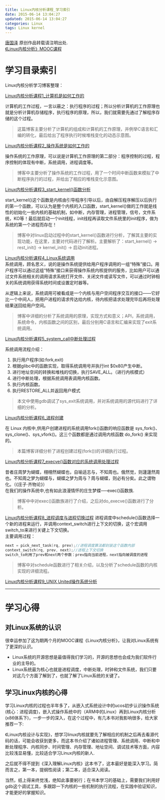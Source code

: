 ```yaml
---
title: Linux内核分析课程_学习索引
date: 2015-06-14 13:04:27
updated: 2015-06-14 13:04:27
categories: Linux
tags: Linux kernel
---
```


[唐国泽](http://guozet.me/about/) 原创作品转载请注明出处.  
[《Linux内核分析》MOOC课程](http://mooc.study.163.com/course/USTC-1000029000)

<!--more-->

# 学习目录索引

Linux内核分析学习博客整理：

[Linux内核分析课程1_计算机是如何工作的](../Linux-kernel-How-to-Work/)  

计算机的工作过程，一言以蔽之：执行程序的过程；所以分析计算机的工作原理也就是分析计算机存储程序，执行程序的原理，所以，我们就需要先通过了解程序存储的这个过程。 

>这篇博客主要分析了计算机的组成和计算机的工作原理，并例举C语言和汇编的转化，最后给出了程序执行时候堆栈变化的动态示意图。 

<!-- more -->

[Linux内核分析课程2_操作系统是如何工作的](../Linux-Kernel-analysis-Os-work/)

操作系统的工作原理，可以说是计算机工作原理的第二部分：程序控制的过程，程序控制的体现有中断，系统调用，进程调度等。

> 博客中主要分析了操作系统的工作过程，用了一个时间中断函数来模拟了中断程序执行的过程，并给出了相应的堆栈变化示意图。

[Linux内核分析课程3_start_kernel()函数分析](../Linux-Kernel-analysis-Start-Kernel-Function/)

start_kernel()这个函数是内核由引导程序引导以后，由自解压程序解压以后执行的第一个函数，可以认为是整个内核的入口函数，start_kernel()做的工作就是线性的初始化一些内核的基础机制，如中断，内存管理，进程管理，信号，文件系统，KO等！最后就启动一个init线程，init线程再读取文件系统里的init程序，做为系统的第一个进程而存在！  

> 博客中对linux启动过程中的start_kernel()函数进行分析，了解其主要的实现功能，在这里，主要对代码进行了解析。主要解析了：start_kernel() -> rest_init() -> kernel_init() -> 启动init进程。  

[Linux内核分析课程4_Linux系统调用](../Linux-kernel-analysis-system-call/)  
系统调用，顾名思义，说的是操作系统提供给用户程序调用的一组“特殊”接口。用户程序可以通过这组“特殊”接口来获得操作系统内核提供的服务，比如用户可以通过文件系统相关的调用请求系统打开文件、关闭文件或读写文件，可以通过时钟相关的系统调用获得系统时间或设置定时器等。  

从逻辑上来说，系统调用可被看成是一个内核与用户空间程序交互的接口——它好比一个中间人，把用户进程的请求传达给内核，待内核把请求处理完毕后再将处理结果送回给用户空间。  

> 博客中详细的分析了系统调用的原理，实现方式和意义；API，系统调用，系统命令，内核函数之间的区别，最后分别用C语言和汇编来实现了exit系统调用。

[Linux内核分析课程5_system_call中断处理过程](../Linux-kernel-analysis-interrupt/)
 
系统调用流程介绍：  
1. 执行用户程序(如:fork,exit) 
2. 根据glibc中的函数实现，取得系统调用号并执行int $0x80产生中断。  
3. 进行地址空间的转换和堆栈的切换，执行SAVE_ALL。（进行内核模式）
4. 进行中断处理，根据系统调用表调用内核函数。
5. 执行内核函数。
6. 执行RESTORE_ALL并返回用户模式

> 本文中使用gdb调试了sys_exit系统调用，并对系统调用的源代码进行了详细的分析。  

[Linux内核分析课程6_进程创建](../Linux-kernel-analysis-building-task/)  

在 Linux 内核中,供用户创建进程的系统调用fork()函数的响应函数是 sys_fork()、sys_clone()、sys_vfork()。这三个函数都是通过调用内核函数 do_fork() 来实现的。  

>本篇博客详细分析了进程创建过程(fork())的详细执行过程。

[Linux内核分析课程7_execve()函数对应的系统调用处理过程](../Linux-kernel-analysis-execve-Function/) 

昔者庄周梦为蝴蝶，栩栩然蝴蝶也，自喻适志与，不知周也。俄然觉，则蘧蘧然周也。不知周之梦为蝴蝶与，蝴蝶之梦为周与？周与蝴蝶，则必有分矣。此之谓物化。（《庄子·齐物论》）   
在我们的操作系统中,也有如此浪漫情怀的庄生梦蝶—–exec()函数族.   

> 博客中中对exec()函数族进行了介绍，之后对do_execve()函数进行了分析。  

[Linux内核分析课程8_进程调度与进程切换过程](../Linux-kernel-analysis-task-management/)
进程调度中schedule()函数选择一个新的进程来运行，并调用context_switch进行上下文的切换，这个宏调用switch_to来进行关键上下文切换。  
主要调用过程：

```c
next = pick_next_task(rq, prev);//进程调度算法都封装这个函数内部   
context_switch(rq, prev, next);//进程上下文切换   
switch_to利用了prev和next两个参数：prev指向当前进程，next指向被调度的进程  
```

> 博客中对schedule函数进行了相关介绍，以及分析了schedule函数的内核实现的详细流程。

[Linux内核分析课程9_UNIX United操作系统分析](../Linux-kernel-analysis-UNIX-United-System/)

****

# 学习心得

## 对Linux系统的认识

很幸运参加了这为期两个月的MOOC课程《Linux内核分析》，让我对Linux系统有了更深的认识。  

- Linux系统的开源思想是最值得我们学习的，开源的思想也会成为我们软件行业的主导的。   
- Linux系统最为核心也就是进程调度，中断处理，时钟和文件系统，我们只要对这几个方面了解到了，也就了解了Linux系统的关键了。

## 学习Linux内核的心得

学习Linux内核的过程也半年多了，从嵌入式系统设计中的ucos初步认识操作系统(核心：进程调度)，嵌入式操作系统中的（ARM中的Linux）再到Linux内核分析(x86体系下)，一步一步的深入，在这个过程中，有几本书对我影响很多，给大家推荐一下:

《Linux内核设计与实现》，想学习linux内核就要先了解相应的机制之后再去看源代码的话，可能会收获到更多，而这本书介绍了诸如进程管理、系统调用、中断和中断处理程序、内核同步、时间管理、内存管理、地址空间、调试技术等方面，内容比较浅显易懂，比较适合学习Linux内核的新人.

之后就不得不提到《深入理解Linux内核》这本书了，这本最好是能深入学习。简而言之，第一本，提纲性阅读；第二本，适合深入阅读。

当然，纸上得来终觉浅，绝知此事要躬行；在书本学习的基础上，需要我们利用好gdb这个调试工具，多跟踪一下内核的一些机制的执行流程，在实践中验证知识，才能更好的掌握知识。